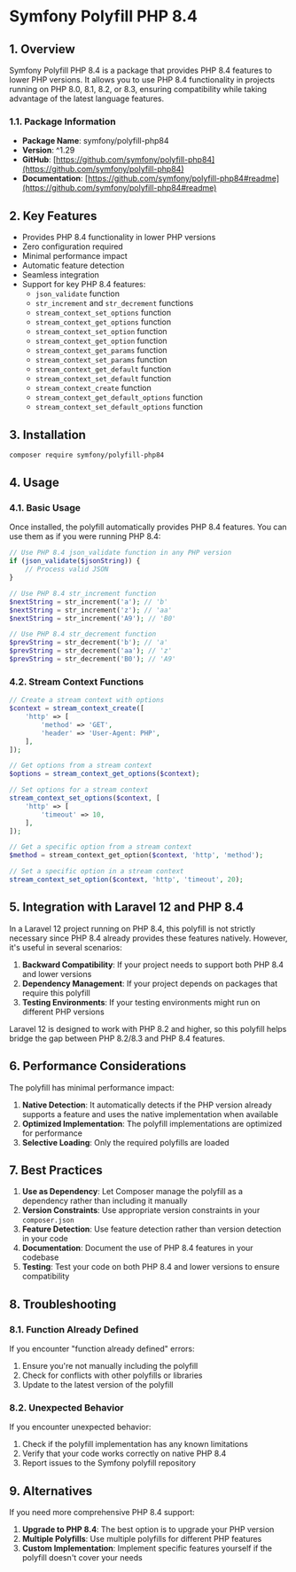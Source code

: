 # Symfony Polyfill PHP 8.4

## 1. Overview

Symfony Polyfill PHP 8.4 is a package that provides PHP 8.4 features to lower PHP versions. It allows you to use PHP 8.4 functionality in projects running on PHP 8.0, 8.1, 8.2, or 8.3, ensuring compatibility while taking advantage of the latest language features.

### 1.1. Package Information

- **Package Name**: symfony/polyfill-php84
- **Version**: ^1.29
- **GitHub**: [https://github.com/symfony/polyfill-php84](https://github.com/symfony/polyfill-php84)
- **Documentation**: [https://github.com/symfony/polyfill-php84#readme](https://github.com/symfony/polyfill-php84#readme)

## 2. Key Features

- Provides PHP 8.4 functionality in lower PHP versions
- Zero configuration required
- Minimal performance impact
- Automatic feature detection
- Seamless integration
- Support for key PHP 8.4 features:
  - `json_validate` function
  - `str_increment` and `str_decrement` functions
  - `stream_context_set_options` function
  - `stream_context_get_options` function
  - `stream_context_set_option` function
  - `stream_context_get_option` function
  - `stream_context_get_params` function
  - `stream_context_set_params` function
  - `stream_context_get_default` function
  - `stream_context_set_default` function
  - `stream_context_create` function
  - `stream_context_get_default_options` function
  - `stream_context_set_default_options` function

## 3. Installation

```bash
composer require symfony/polyfill-php84
```

## 4. Usage

### 4.1. Basic Usage

Once installed, the polyfill automatically provides PHP 8.4 features. You can use them as if you were running PHP 8.4:

```php
// Use PHP 8.4 json_validate function in any PHP version
if (json_validate($jsonString)) {
    // Process valid JSON
}

// Use PHP 8.4 str_increment function
$nextString = str_increment('a'); // 'b'
$nextString = str_increment('z'); // 'aa'
$nextString = str_increment('A9'); // 'B0'

// Use PHP 8.4 str_decrement function
$prevString = str_decrement('b'); // 'a'
$prevString = str_decrement('aa'); // 'z'
$prevString = str_decrement('B0'); // 'A9'
```

### 4.2. Stream Context Functions

```php
// Create a stream context with options
$context = stream_context_create([
    'http' => [
        'method' => 'GET',
        'header' => 'User-Agent: PHP',
    ],
]);

// Get options from a stream context
$options = stream_context_get_options($context);

// Set options for a stream context
stream_context_set_options($context, [
    'http' => [
        'timeout' => 10,
    ],
]);

// Get a specific option from a stream context
$method = stream_context_get_option($context, 'http', 'method');

// Set a specific option in a stream context
stream_context_set_option($context, 'http', 'timeout', 20);
```

## 5. Integration with Laravel 12 and PHP 8.4

In a Laravel 12 project running on PHP 8.4, this polyfill is not strictly necessary since PHP 8.4 already provides these features natively. However, it's useful in several scenarios:

1. **Backward Compatibility**: If your project needs to support both PHP 8.4 and lower versions
2. **Dependency Management**: If your project depends on packages that require this polyfill
3. **Testing Environments**: If your testing environments might run on different PHP versions

Laravel 12 is designed to work with PHP 8.2 and higher, so this polyfill helps bridge the gap between PHP 8.2/8.3 and PHP 8.4 features.

## 6. Performance Considerations

The polyfill has minimal performance impact:

1. **Native Detection**: It automatically detects if the PHP version already supports a feature and uses the native implementation when available
2. **Optimized Implementation**: The polyfill implementations are optimized for performance
3. **Selective Loading**: Only the required polyfills are loaded

## 7. Best Practices

1. **Use as Dependency**: Let Composer manage the polyfill as a dependency rather than including it manually
2. **Version Constraints**: Use appropriate version constraints in your `composer.json`
3. **Feature Detection**: Use feature detection rather than version detection in your code
4. **Documentation**: Document the use of PHP 8.4 features in your codebase
5. **Testing**: Test your code on both PHP 8.4 and lower versions to ensure compatibility

## 8. Troubleshooting

### 8.1. Function Already Defined

If you encounter "function already defined" errors:

1. Ensure you're not manually including the polyfill
2. Check for conflicts with other polyfills or libraries
3. Update to the latest version of the polyfill

### 8.2. Unexpected Behavior

If you encounter unexpected behavior:

1. Check if the polyfill implementation has any known limitations
2. Verify that your code works correctly on native PHP 8.4
3. Report issues to the Symfony polyfill repository

## 9. Alternatives

If you need more comprehensive PHP 8.4 support:

1. **Upgrade to PHP 8.4**: The best option is to upgrade your PHP version
2. **Multiple Polyfills**: Use multiple polyfills for different PHP features
3. **Custom Implementation**: Implement specific features yourself if the polyfill doesn't cover your needs
